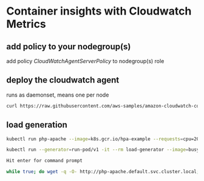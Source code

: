 # Container insights with Cloudwatch Metrics

## add policy to your nodegroup(s)

add policy *CloudWatchAgentServerPolicy* to nodegroup(s) role

## deploy the cloudwatch agent

runs as daemonset, means one per node

```bash
curl https://raw.githubusercontent.com/aws-samples/amazon-cloudwatch-container-insights/master/k8s-yaml-templates/quickstart/cwagent-fluentd-quickstart.yaml | sed "s/{{cluster_name}}/EKS-course-cluster/;s/{{region_name}}/us-east-1/" | kubectl apply -f -

```

## load generation

```bash
kubectl run php-apache --image=k8s.gcr.io/hpa-example --requests=cpu=200m --limits=cpu=500m --expose --port=80
```

```bash
kubectl run --generator=run-pod/v1 -it --rm load-generator --image=busybox /bin/sh

Hit enter for command prompt

while true; do wget -q -O- http://php-apache.default.svc.cluster.local; done
```
